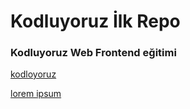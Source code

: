 # Kodluyoruz İlk Repo

### Kodluyoruz Web Frontend eğitimi

[kodloyoruz](https://avatars.githubusercontent.com/u/30476529?s=200&v=4)


[lorem ipsum](http://google.com)